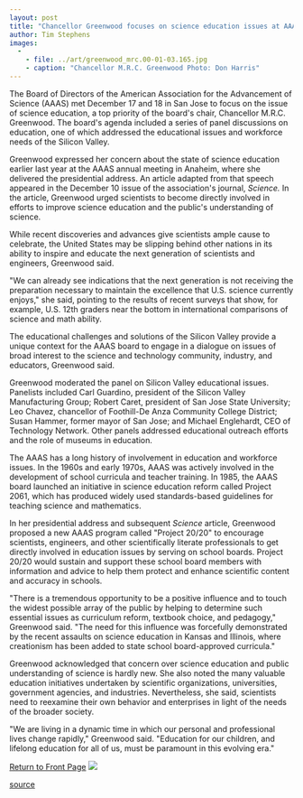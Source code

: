 ```yaml
---
layout: post
title: "Chancellor Greenwood focuses on science education issues at AAAS board meeting"
author: Tim Stephens
images:
  -
    - file: ../art/greenwood_mrc.00-01-03.165.jpg
    - caption: "Chancellor M.R.C. Greenwood Photo: Don Harris"
---
```


The Board of Directors of the American Association for the Advancement of Science (AAAS) met December 17 and 18 in San Jose to focus on the issue of science education, a top priority of the board's chair, Chancellor M.R.C. Greenwood. The board's agenda included a series of panel discussions on education, one of which addressed the educational issues and workforce needs of the Silicon Valley.

Greenwood expressed her concern about the state of science education earlier last year at the AAAS annual meeting in Anaheim, where she delivered the presidential address. An article adapted from that speech appeared in the December 10 issue of the association's journal, _Science._ In the article, Greenwood urged scientists to become directly involved in efforts to improve science education and the public's understanding of science.  
  
While recent discoveries and advances give scientists ample cause to celebrate, the United States may be slipping behind other nations in its ability to inspire and educate the next generation of scientists and engineers, Greenwood said.  
  
"We can already see indications that the next generation is not receiving the preparation necessary to maintain the excellence that U.S. science currently enjoys," she said, pointing to the results of recent surveys that show, for example, U.S. 12th graders near the bottom in international comparisons of science and math ability.  
  
The educational challenges and solutions of the Silicon Valley provide a unique context for the AAAS board to engage in a dialogue on issues of broad interest to the science and technology community, industry, and educators, Greenwood said.   
  
Greenwood moderated the panel on Silicon Valley educational issues. Panelists included Carl Guardino, president of the Silicon Valley Manufacturing Group; Robert Caret, president of San Jose State University; Leo Chavez, chancellor of Foothill-De Anza Community College District; Susan Hammer, former mayor of San Jose; and Michael Englehardt, CEO of Technology Network. Other panels addressed educational outreach efforts and the role of museums in education.   
  
The AAAS has a long history of involvement in education and workforce issues. In the 1960s and early 1970s, AAAS was actively involved in the development of school curricula and teacher training. In 1985, the AAAS board launched an initiative in science education reform called Project 2061, which has produced widely used standards-based guidelines for teaching science and mathematics.   
  
In her presidential address and subsequent _Science_ article, Greenwood proposed a new AAAS program called "Project 20/20" to encourage scientists, engineers, and other scientifically literate professionals to get directly involved in education issues by serving on school boards. Project 20/20 would sustain and support these school board members with information and advice to help them protect and enhance scientific content and accuracy in schools.  
  
"There is a tremendous opportunity to be a positive influence and to touch the widest possible array of the public by helping to determine such essential issues as curriculum reform, textbook choice, and pedagogy," Greenwood said. "The need for this influence was forcefully demonstrated by the recent assaults on science education in Kansas and Illinois, where creationism has been added to state school board-approved curricula."  
  
Greenwood acknowledged that concern over science education and public understanding of science is hardly new. She also noted the many valuable education initiatives undertaken by scientific organizations, universities, government agencies, and industries. Nevertheless, she said, scientists need to reexamine their own behavior and enterprises in light of the needs of the broader society.  
  
"We are living in a dynamic time in which our personal and professional lives change rapidly," Greenwood said. "Education for our children, and lifelong education for all of us, must be paramount in this evolving era."  
  

[Return to Front Page][1] ![ ][2]

[1]: ../../index.html
[2]: ../../images/trans.gif

[source](http://www1.ucsc.edu/currents/99-00/01-03/aaas.html "Permalink to aaas")
